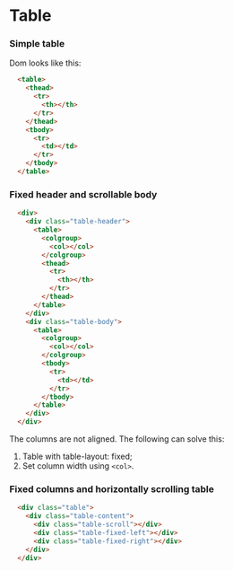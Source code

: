 # Table

### Simple table
Dom looks like this:
  ```html
    <table>
      <thead>
        <tr>
          <th></th>
        </tr>
      </thead>
      <tbody>
        <tr>
          <td></td>
        </tr>
      </tbody>
    </table>
  ```

### Fixed header and scrollable body
  ```html
    <div>
      <div class="table-header">
        <table>
          <colgroup>
            <col></col>
          </colgroup>
          <thead>
            <tr>
              <th></th>
            </tr>
          </thead>
        </table>
      </div>
      <div class="table-body">
        <table>
          <colgroup>
            <col></col>
          </colgroup>
          <tbody>
            <tr>
              <td></td>
            </tr>
          </tbody>
        </table>
      </div>
    </div>
  ```

The columns are not aligned. The following can solve this:  
  1. Table with table-layout: fixed;  
  2. Set column width using ``` <col> ```.

### Fixed columns and horizontally scrolling table

```html
  <div class="table">
    <div class="table-content">
      <div class="table-scroll"></div>
      <div class="table-fixed-left"></div>
      <div class="table-fixed-right"></div>
    </div>
  </div>
```
